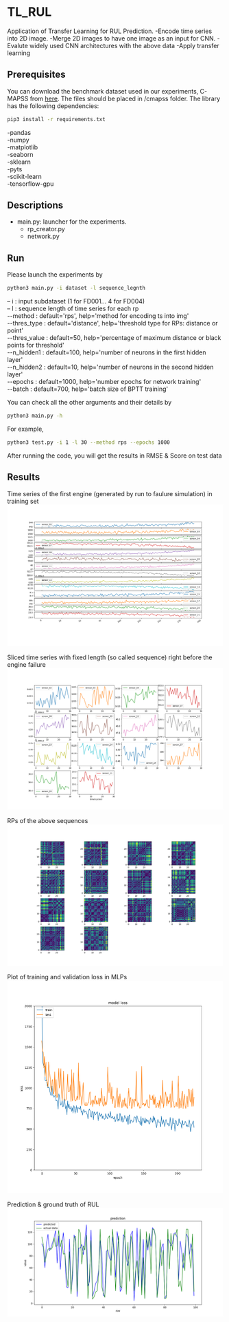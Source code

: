 # TL_RUL
Application of Transfer Learning for RUL Prediction.
-Encode time series into 2D image.
-Merge 2D images to have one image as an input for CNN.
-Evalute widely used CNN architectures with the above data
-Apply transfer learning 


## Prerequisites
You can download the benchmark dataset used in our experiments, C-MAPSS from [here](https://drive.google.com/drive/folders/1xHLtx9laqSTO_8LOFCdOBEkouMpbkAFM?usp=sharing).
The files should be placed in /cmapss folder.
The library has the following dependencies:
```bash
pip3 install -r requirements.txt
```
-pandas <br/>
-numpy <br/>
-matplotlib <br/>
-seaborn <br/>
-sklearn <br/>
-pyts <br/>
-scikit-learn <br/>
-tensorflow-gpu <br/>


## Descriptions
- main.py: launcher for the experiments.
  - rp_creator.py
  - network.py

## Run
Please launch the experiments by 
```bash
python3 main.py -i dataset -l sequence_legnth 
```

&ndash;  i : input subdataset (1 for FD001... 4 for FD004) <br/>
&ndash;  l : sequence length of time series for each rp <br/>
--method : default='rps', help='method for encoding ts into img' <br/>
--thres_type : default='distance', help='threshold type for RPs: distance or point' <br/>
--thres_value : default=50, help='percentage of maximum distance or black points for threshold' <br/>
--n_hidden1 : default=100, help='number of neurons in the first hidden layer' <br/>
--n_hidden2 : default=10, help='number of neurons in the second hidden layer' <br/>
--epochs : default=1000, help='number epochs for network training' <br/>
--batch : default=700, help='batch size of BPTT training' <br/>

You can check all the other arguments and their details by
```bash
python3 main.py -h
```

For example,
```bash
python3 test.py -i 1 -l 30 --method rps --epochs 1000
```

After running the code, you will get the results in RMSE & Score on test data
 

## Results
Time series of the first engine (generated by run to faulure simulation) in training set
![](/figures/r2f_ts.png)

Sliced time series with fixed length (so called sequence) right before the engine failure
![](/figures/sequences.png)

RPs of the above sequences
![](/figures/rps.png)

Plot of training and validation loss in MLPs
![](/figures/loss.png)

Prediction & ground truth of RUL
![](/figures/results.png)

